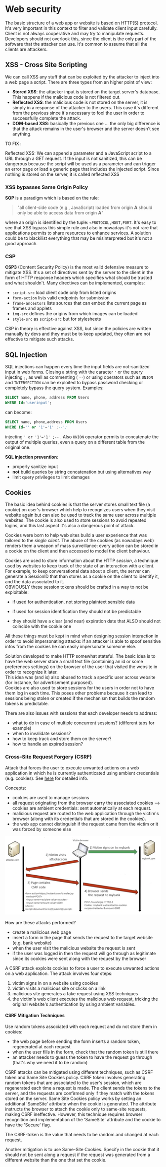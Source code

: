 
# Web security 

The basic structure of a web app or website is based on HTTP(S) protocol. 
It's very important in this context to filter and validate client input carefully. Client is not always cooperative and may try to manipulate requests. Developers should not overlook this, since the client is the only part of the software that the attacker can use. 
It's common to assume that all the clients are attackers. 

## XSS - Cross Site Scripting

We can call XSS any stuff that can be exploited by the attacker to inject into a web page a script. There are three types from an higher point of view:

- **Stored XSS**: the attacker input is stored on the target server's database. This happens if the malicious code is not filtered out. 
- **Reflected XSS**: the malicious code is not stored on the server, it is simply in a response of the attacker to the users. This case it's different from the previous since it's necessary to fool the user in order to successfully complete the attack.
- **DOM-based XSS**: basically the previous one ... the only big difference is that the attack remains in the user's browser and the server doesn't see anything. 

TO FIX : 

Reflected XSS: We can append a parameter and a JavaScript script to a URL through a GET request. If the input is not sanitized, this can be dangerous because the script will be used as a parameter and can trigger an error page or load a generic page that includes the injected script. Since nothing is stored on the server, it is called reflected XSS


### XSS bypasses Same Origin Policy 

**SOP** is a paradigm which is based on the rule: 

> "all client-side code (e.g., JavaScript) loaded from origin **A** should only be able to access data from origin **A**"

where an origin is identified by the tuple: `<PROTOCOL,HOST,PORT`. It's easy to see that XSS bypass this simple rule and also in nowadays it's not rare that applications permits to share resources to enhance services. 
A solution could be to blackilist everything that may be misinterpreted but it's not a good approach. 

### CSP

**CSP3** (Content Security Policy) is the most valid defensive measure to mitigate XSS. It's a set of directives sent by the server to the client in the form of HTTP response headers which specifies what should be trusted and what shouldn't.
Many directives can be implemented, examples: 

- `script-src` load client code only from listed origins
- `form-action` lists valid endpoints for submission
- `frame-ancestors` lists sources that can embed the current page as frames and applets
- `img-src` defines the origins from which images can be loaded
- `style-src` as `script-src` but for stylesheets

CSP in theory is effective against XSS, but since the policies are written manually by devs and they must be to keep updated, they often are not effective to mitigate such attacks. 

## SQL Injection 

SQL injections can happen every time the input fields are not-sanitized input in web forms. Closing a string with the caracter `'` or the query injecting `;`, as well as commenting ( `--`) or using operators such as `UNION` and `INTERSECTION` can be exploited to bypass password checking or completely bypass the query system. 
Examples: 

````sql
SELECT name, phone, address FROM Users
WHERE Id='userinput'; 
````

can become: 

````sql
SELECT name, phone,address FROM Users
WHERE Id='' or '1'='1' ;--';
````
injecting `' or '1'='1' ;--` . 
Also `UNION` operator permits to concatenate the output of multiple queries, even a query on a different table from the original one. 

**SQL injection prevention**:

- properly sanitize input
- **not** build queries by string concatenation but using alternatives way 
- limit query privileges to limit damages 


## Cookies

The basic idea behind cookies is that the server stores small text file (a cookie) on user's browser which help to recognizes users when they visit website again but can also be used to track the same user across multiple websites. The cookie is also used to store sessions to avoid repeated logins, and this last aspect it's also a dangerous point of attack. 

Cookies were born to help web sites build a user experience that was
tailored to the *single client*. The abuse of the cookies (as nowadays
web) renders them a weapon of mass surveillance: every action can be
stored in a cookie on the client and then accessed to model the client
behaviour.


Cookies are used to store information about the HTTP *session*, a
technique used by websites to keep track of the state of an interaction
with a client. For example, to keep conversational data about a client,
the server can generate a SessionID that than stores as a cookie on the
client to identify it, and the data associated to it.\
OBVIOUSLY these session tokens should be crafted in a way to not be
exploitable:

-   if used for authentication, not storing plaintext sensible data

-   if used for session identification they should not be predictable
-  they should have a clear (and near) expiration date that ALSO should not coincide with the cookie one

All these things must be kept in mind when designing session interaction
in order to avoid impersonating attacks: if an attacker is able to spoof
sensitive infos from the cookies he can easily impersonate someone else.

Solution developed to make HTTP somewhat stateful. The basic idea is to have the web server store a small text file (containing an id or some preferences settings) on the browser of the user that visited the website in order to recognize it later.  
This idea was (and is) also abused to track a specific user across website (for instance, for advertisement purposed).  
Cookies are also used to store sessions for the users in order not to have them log in each time. This poses other problems because it can lead to sessions being stolen or created if the mechanism that builds the random tokens is predictable.

There are also issues with sessions that each developer needs to address:
- what to do in case of multiple concurrent sessions? (different tabs for example)
- when to invalidate sessions?
- how to keep track and store them on the server?
- how to handle an expired session?


### Cross-Site Request Forgery (CSRF)

Attack that forces the user to execute unwanted actions on a web application in which he is currently authenticated using ambient credentials (e.g. cookies). See [here](https://owasp.org/www-community/attacks/csrf) for detailed info.  

Concepts:

- cookies are used to manage sessions
- all request originating from the browser carry the associated cookies --> cookies are ambient credentials: sent automatically at each request.
- malicious request are routed to the web application through the victim's browser (along with its credentials that are stored in the cookies).
- the web app cannot distinguish if the request came from the victim or it was forced by someone else


![](images/Pasted%20image%2020230622105038.png)

How are these attacks performed?

- create a malicious web page
- insert a form in the page that sends the request to the target website (e.g. bank website)
- when the user visit the malicious website the request is sent
- if the user was logged in then the request will go through as legitimate since its cookies were sent along with the request by the browser


A CSRF attack exploits cookies to force a user to execute unwanted actions on a web application. The attack involves four steps: 

1) victim signs in on a website using cookies 
2) victim visits a malicious site or clicks on a link
3) malicious site generates a fake request using XSS techniques
4) the victim's web client executes the malicious web request, tricking the original website's authentication by using ambient variables.


#### CSRF Mitigation Techniques


Use random tokens associated with each request and do not store them in cookies:

- the web page before sending the form inserts a random token, regenerated at each request
- when the user fills in the form, check that the random token is still there
- an attacker needs to guess the token to have the request go through (that's why we need it to be random)


CSRF attacks can be mitigated using different techniques, such as CSRF token and Same Site Cookies policy. CSRF token involves generating random tokens that are associated to the user's session, which are regenerated each time a request is made. The client sends the tokens to the server, and the requests are confirmed only if they match with the tokens stored on the server. Same Site Cookies policy works by setting an additional 'SameSite' attribute when the cookie is generated. The attribute instructs the browser to attach the cookie only to same-site requests, making CSRF ineffective. However, this technique requires browser recognition and implementation of the 'SameSite' attribute and the cookie to have the 'Secure' flag.


The CSRF-token is the value that needs to be random and changed at each request.

Another mitigation is to use Same-Site Cookies. Specify in the cookie that it should not be sent along a request if the request was generated from a different website than the one that set the cookie.






